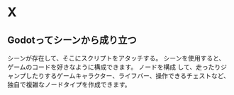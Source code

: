 # X

## Godotってシーンから成り立つ

シーンが存在して、そこにスクリプトをアタッチする。
シーンを使用すると、ゲームのコードを好きなように構成できます。 ノードを構成 して、走ったりジャンプしたりするゲームキャラクター、ライフバー、操作できるチェストなど、独自で複雑なノードタイプを作成できます。